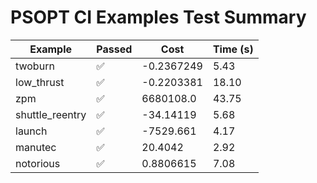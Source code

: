 # PSOPT CI Examples Test Summary

| Example | Passed | Cost | Time (s) |
|---|---|---|---|
| twoburn | ✅ | -0.2367249 | 5.43 |
| low_thrust | ✅ | -0.2203381 | 18.10 |
| zpm | ✅ | 6680108.0 | 43.75 |
| shuttle_reentry | ✅ | -34.14119 | 5.68 |
| launch | ✅ | -7529.661 | 4.17 |
| manutec | ✅ | 20.4042 | 2.92 |
| notorious | ✅ | 0.8806615 | 7.08 |